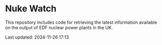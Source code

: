 # Nuke Watch

This repository includes code for retrieving the latest information available on the output of EDF nuclear power plants in the UK.

Last updated: 2024-11-26 17:13
